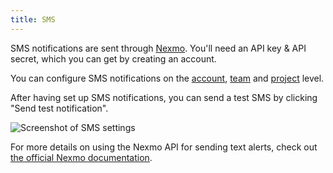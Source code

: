 ```yaml
---
title: SMS
---
```


SMS notifications are sent through [Nexmo](https://www.nexmo.com/). You'll need an API key & API secret, which you can get by creating an account.
                                                                    
You can configure SMS notifications on the [account](/docs/configuring-notifications#on-the-account-level), [team](/docs/configuring-notifications#on-the-team-level) and [project](/docs/configuring-notifications#on-the-project-level) level. 

After having set up SMS notifications, you can send a test SMS by clicking "Send test notification".

![Screenshot of SMS settings](/images/docs/sms-settings.png)

For more details on using the Nexmo API for sending text alerts, check out [the official Nexmo documentation](https://developer.nexmo.com/messaging/sms/overview).


